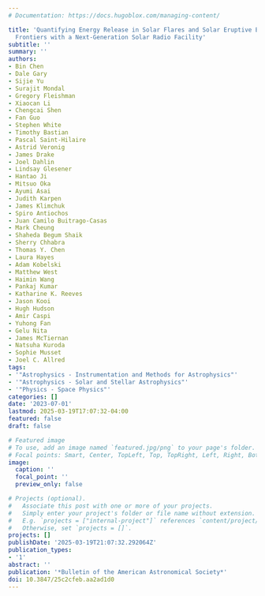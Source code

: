```yaml
---
# Documentation: https://docs.hugoblox.com/managing-content/

title: 'Quantifying Energy Release in Solar Flares and Solar Eruptive Events: New
  Frontiers with a Next-Generation Solar Radio Facility'
subtitle: ''
summary: ''
authors:
- Bin Chen
- Dale Gary
- Sijie Yu
- Surajit Mondal
- Gregory Fleishman
- Xiaocan Li
- Chengcai Shen
- Fan Guo
- Stephen White
- Timothy Bastian
- Pascal Saint-Hilaire
- Astrid Veronig
- James Drake
- Joel Dahlin
- Lindsay Glesener
- Hantao Ji
- Mitsuo Oka
- Ayumi Asai
- Judith Karpen
- James Klimchuk
- Spiro Antiochos
- Juan Camilo Buitrago-Casas
- Mark Cheung
- Shaheda Begum Shaik
- Sherry Chhabra
- Thomas Y. Chen
- Laura Hayes
- Adam Kobelski
- Matthew West
- Haimin Wang
- Pankaj Kumar
- Katharine K. Reeves
- Jason Kooi
- Hugh Hudson
- Amir Caspi
- Yuhong Fan
- Gelu Nita
- James McTiernan
- Natsuha Kuroda
- Sophie Musset
- Joel C. Allred
tags:
- '"Astrophysics - Instrumentation and Methods for Astrophysics"'
- '"Astrophysics - Solar and Stellar Astrophysics"'
- '"Physics - Space Physics"'
categories: []
date: '2023-07-01'
lastmod: 2025-03-19T17:07:32-04:00
featured: false
draft: false

# Featured image
# To use, add an image named `featured.jpg/png` to your page's folder.
# Focal points: Smart, Center, TopLeft, Top, TopRight, Left, Right, BottomLeft, Bottom, BottomRight.
image:
  caption: ''
  focal_point: ''
  preview_only: false

# Projects (optional).
#   Associate this post with one or more of your projects.
#   Simply enter your project's folder or file name without extension.
#   E.g. `projects = ["internal-project"]` references `content/project/deep-learning/index.md`.
#   Otherwise, set `projects = []`.
projects: []
publishDate: '2025-03-19T21:07:32.292064Z'
publication_types:
- '1'
abstract: ''
publication: '*Bulletin of the American Astronomical Society*'
doi: 10.3847/25c2cfeb.aa2ad1d0
---
```

